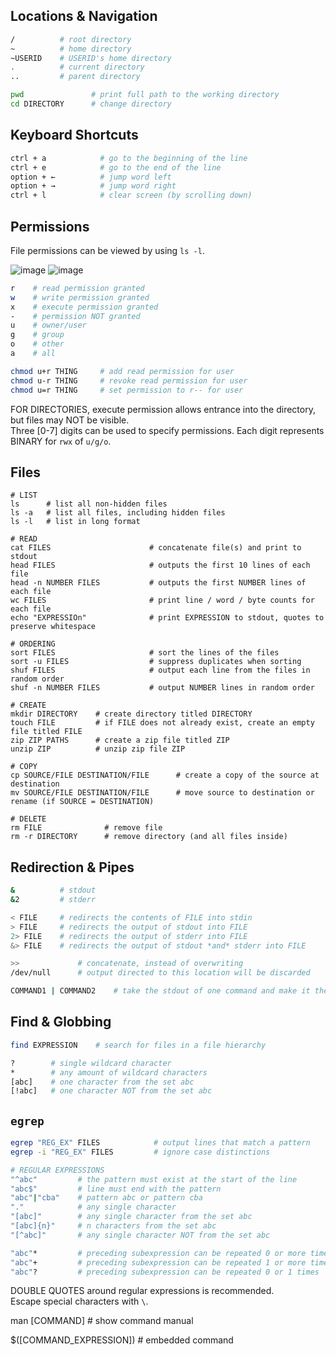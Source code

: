 ## Locations & Navigation

```bash
/          # root directory
~          # home directory
~USERID    # USERID's home directory
.          # current directory
..         # parent directory

pwd               # print full path to the working directory
cd DIRECTORY      # change directory
```

## Keyboard Shortcuts

```bash
ctrl + a            # go to the beginning of the line
ctrl + e            # go to the end of the line
option + ←          # jump word left
option + →          # jump word right
ctrl + l            # clear screen (by scrolling down)

```

## Permissions
File permissions can be viewed by using `ls -l`. 

![image](https://github.com/liuandy1207/notes/assets/72530429/8095f10b-fa26-499e-9b00-78bb798a8ad4)
![image](https://github.com/liuandy1207/notes/assets/72530429/da874e9c-f5d3-4fc2-9b8a-f79a84e4f93f)

```bash
r    # read permission granted
w    # write permission granted
x    # execute permission granted
-    # permission NOT granted
u    # owner/user
g    # group
o    # other
a    # all

chmod u+r THING     # add read permission for user
chmod u-r THING     # revoke read permission for user
chmod u=r THING     # set permission to r-- for user

```
FOR DIRECTORIES, execute permission allows entrance into the directory, but files may NOT be visible. <br>
Three [0-7] digits can be used to specify permissions. Each digit represents BINARY for `rwx` of `u/g/o`.


## Files
```shell
# LIST
ls      # list all non-hidden files
ls -a   # list all files, including hidden files
ls -l   # list in long format

# READ
cat FILES                      # concatenate file(s) and print to stdout
head FILES                     # outputs the first 10 lines of each file
head -n NUMBER FILES           # outputs the first NUMBER lines of each file
wc FILES                       # print line / word / byte counts for each file
echo "EXPRESSIOn"              # print EXPRESSION to stdout, quotes to preserve whitespace

# ORDERING
sort FILES                     # sort the lines of the files
sort -u FILES                  # suppress duplicates when sorting
shuf FILES                     # output each line from the files in random order
shuf -n NUMBER FILES           # output NUMBER lines in random order

# CREATE
mkdir DIRECTORY    # create directory titled DIRECTORY
touch FILE         # if FILE does not already exist, create an empty file titled FILE
zip ZIP PATHS      # create a zip file titled ZIP
unzip ZIP          # unzip zip file ZIP

# COPY
cp SOURCE/FILE DESTINATION/FILE      # create a copy of the source at destination
mv SOURCE/FILE DESTINATION/FILE      # move source to destination or rename (if SOURCE = DESTINATION)

# DELETE
rm FILE              # remove file
rm -r DIRECTORY      # remove directory (and all files inside)
```

## Redirection & Pipes
```bash
&          # stdout
&2         # stderr

< FILE     # redirects the contents of FILE into stdin
> FILE     # redirects the output of stdout into FILE
2> FILE    # redirects the output of stderr into FILE
&> FILE    # redirects the output of stdout *and* stderr into FILE

>>             # concatenate, instead of overwriting
/dev/null      # output directed to this location will be discarded

COMMAND1 | COMMAND2    # take the stdout of one command and make it the stdin of another command

```

## Find & Globbing
```bash
find EXPRESSION    # search for files in a file hierarchy

?        # single wildcard character
*        # any amount of wildcard characters
[abc]    # one character from the set abc
[!abc]   # one character NOT from the set abc

```

## `egrep`
```bash
egrep "REG_EX" FILES            # output lines that match a pattern
egrep -i "REG_EX" FILES         # ignore case distinctions

# REGULAR EXPRESSIONS
"^abc"         # the pattern must exist at the start of the line
"abc$"         # line must end with the pattern
"abc"|"cba"    # pattern abc or pattern cba
"."            # any single character
"[abc]"        # any single character from the set abc
"[abc]{n}"     # n characters from the set abc
"[^abc]"       # any single character NOT from the set abc

"abc"*         # preceding subexpression can be repeated 0 or more times
"abc"+         # preceding subexpression can be repeated 1 or more times
"abc"?         # preceding subexpression can be repeated 0 or 1 times

```
DOUBLE QUOTES around regular expressions is recommended. <br>
Escape special characters with `\`.





man [COMMAND]       # show command manual

$([COMMAND_EXPRESSION])    # embedded command
